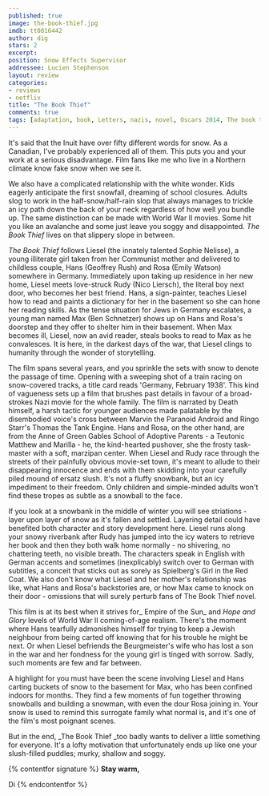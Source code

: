```yaml
---
published: true
image: the-book-thief.jpg
imdb: tt0816442
author: dig 
stars: 2
excerpt: 
position: Snow Effects Supervisor
addressee: Lucien Stephenson
layout: review
categories:
- reviews
- netflix
title: "The Book Thief"
comments: true
tags: [adaptation, book, Letters, nazis, novel, Oscars 2014, The book thief, world war 2, wwII]
---
```

It's said that the Inuit have over fifty different words for snow. As a Canadian, I've probably experienced all of them. This puts you and your work at a serious disadvantage. Film fans like me who live in a Northern climate know fake snow when we see it.

We also have a complicated relationship with the white wonder. Kids eagerly anticipate the first snowfall, dreaming of school closures. Adults slog to work in the half-snow/half-rain slop that always manages to trickle an icy path down the back of your neck regardless of how well you bundle up. The same distinction can be made with World War II movies. Some hit you like an avalanche and some just leave you soggy and disappointed. _The Book Thief_ lives on that slippery slope in between.

_The Book Thief_ follows Liesel (the innately talented Sophie Nelisse), a young illiterate girl taken from her Communist mother and delivered to childless couple, Hans (Geoffrey Rush) and Rosa (Emily Watson) somewhere in Germany. Immediately upon taking up residence in her new home, Liesel meets love-struck Rudy (Nico Liersch), the literal boy next door, who becomes her best friend. Hans, a sign-painter, teaches Liesel how to read and paints a dictionary for her in the basement so she can hone her reading skills. As the tense situation for Jews in Germany escalates, a young man named Max (Ben Schnetzer) shows up on Hans and Rosa's doorstep and they offer to shelter him in their basement. When Max becomes ill, Liesel, now an avid reader, steals books to read to Max as he convalesces. It is here, in the darkest days of the war, that Liesel clings to humanity through the wonder of storytelling.

The film spans several years, and you sprinkle the sets with snow to denote the passage of time. Opening with a sweeping shot of a train racing on snow-covered tracks, a title card reads 'Germany, February 1938'. This kind of vagueness sets up a film that brushes past details in favour of a broad-strokes Nazi movie for the whole family. The film is narrated by Death himself, a harsh tactic for younger audiences made palatable by the disembodied voice's cross between Marvin the Paranoid Android and Ringo Starr's Thomas the Tank Engine. Hans and Rosa, on the other hand, are from the Anne of Green Gables School of Adoptive Parents - a Teutonic Matthew and Marilla - he, the kind-hearted pushover, she the frosty task-master with a soft, marzipan center. When Liesel and Rudy race through the streets of their painfully obvious movie-set town, it's meant to allude to their disappearing innocence and ends with them skidding into your carefully piled mound of ersatz slush. It's not a fluffy snowbank, but an icy impediment to their freedom. Only children and simple-minded adults won't find these tropes as subtle as a snowball to the face. 

If you look at a snowbank in the middle of winter you will see striations - layer upon layer of snow as it's fallen and settled. Layering detail could have benefited both character and story development here. Liesel runs along your snowy riverbank after Rudy has jumped into the icy waters to retrieve her book and then they both walk home normally - no shivering, no chattering teeth, no visible breath. The characters speak in English with German accents and sometimes (inexplicably) switch over to German with subtitles, a conceit that sticks out as sorely as Spielberg's Girl in the Red Coat. We also don't know what Liesel and her mother's relationship was like, what Hans and Rosa's backstories are, or how Max came to knock on their door - omissions that will surely perturb fans of The Book Thief novel.

This film is at its best when it strives for_ Empire of the Sun_ and _Hope and Glory_ levels of World War II coming-of-age realism. There's the moment where Hans tearfully admonishes himself for trying to keep a Jewish neighbour from being carted off knowing that for his trouble he might be next. Or when Liesel befriends the Beurgmeister's wife who has lost a son in the war and her fondness for the young girl is tinged with sorrow. Sadly, such moments are few and far between.

A highlight for you must have been the scene involving Liesel and Hans carting buckets of snow to the basement for Max, who has been confined indoors for months. They find a few moments of fun together throwing snowballs and building a snowman, with even the dour Rosa joining in. Your snow is used to remind this surrogate family what normal is, and it's one of the film's most poignant scenes. 

But in the end, _The Book Thief _too badly wants to deliver a little something for everyone. It's a lofty motivation that unfortunately ends up like one your slush-filled puddles; murky, shallow and soggy.

{% contentfor signature %}
**Stay warm,**

Di
{% endcontentfor %}